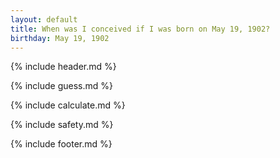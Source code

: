 ```yaml
---
layout: default
title: When was I conceived if I was born on May 19, 1902?
birthday: May 19, 1902
---
```


{% include header.md %}

{% include guess.md %}

{% include calculate.md %}

{% include safety.md %}

{% include footer.md %}



